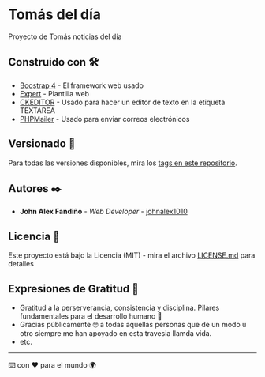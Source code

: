 # Tomás del día

Proyecto de Tomás noticias del día


## Construido con 🛠️

* [Boostrap 4](https://getbootstrap.com/) - El framework web usado
* [Expert](https://free-template.co/) - Plantilla web
* [CKEDITOR](https://ckeditor.com/) - Usado para hacer un editor de texto en la etiqueta TEXTAREA
* [PHPMailer](https://github.com/PHPMailer/PHPMailer) - Usado para enviar correos electrónicos

## Versionado 📌

Para todas las versiones disponibles, mira los [tags en este repositorio](https://github.com/johnalex1010/tomasdia/tags).

## Autores ✒️

* **John Alex Fandiño** - *Web Developer* - [johnalex1010](https://github.com/johnalex1010)

## Licencia 📄

Este proyecto está bajo la Licencia (MIT) - mira el archivo [LICENSE.md](LICENSE.md) para detalles

## Expresiones de Gratitud 🎁

* Gratitud a la perserverancia, consistencia y disciplina. Pilares fundamentales para el desarrollo humano 📢
* Gracias públicamente 🤓 a todas aquellas personas que de un modo u otro siempre me han apoyado en esta travesia llamda vida.
* etc.



---
⌨️ con ❤️ para el mundo 🌍
